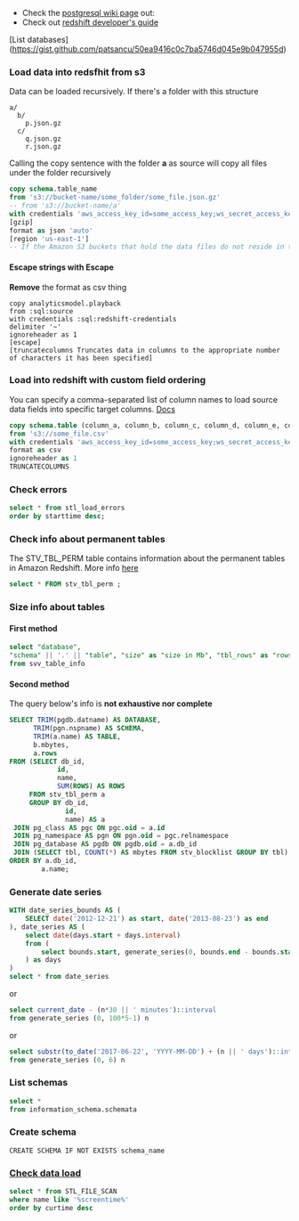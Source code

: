 * Check the [postgresql wiki page](../dev/DB/Postgres) out:
* Check out [redshift developer's guide](https://awsdocs.s3.amazonaws.com/redshift/latest/redshift-dg.pdf)

[List databases] (https://gist.github.com/patsancu/50ea9416c0c7ba5746d045e9b047955d)
### Load data into redsfhit from s3
Data can be loaded recursively.
If there's a folder with this structure
```
a/
  b/
    p.json.gz
  c/
    q.json.gz
    r.json.gz
```
Calling the copy sentence with the folder **a** as source will copy all files under the folder recursively
```sql
copy schema.table_name
from 's3://bucket-name/some_folder/some_file.json.gz'
-- from 's3://bucket-name/a'
with credentials 'aws_access_key_id=some_access_key;ws_secret_access_key=supersupersecretkey'
[gzip]
format as json 'auto'
[region 'us-east-1']
-- If the Amazon S3 buckets that hold the data files do not reside in the same region as your cluster, you must use the REGION parameter to specify the region in which the data is located.
```

#### Escape strings with Escape
**Remove** the format as csv thing
```
copy analyticsmodel.playback
from :sql:source
with credentials :sql:redshift-credentials
delimiter '~'
ignoreheader as 1
[escape]
[truncatecolumns Truncates data in columns to the appropriate number of characters it has been specified]
```


### Load into redshift with custom field ordering
You can specify a comma-separated list of column names to load source data fields into specific target columns.
[Docs](http://docs.aws.amazon.com/redshift/latest/dg/copy-parameters-column-mapping.html)
```sql
copy schema.table (column_a, column_b, column_c, column_d, column_e, colummn_f)
from 's3://some_file.csv'
with credentials 'aws_access_key_id=some_access_key;ws_secret_access_key=supersupersecretkey'
format as csv
ignoreheader as 1
TRUNCATECOLUMNS
```

### Check errors
```sql
select * from stl_load_errors
order by starttime desc;
```
### Check info about permanent tables
The STV_TBL_PERM table contains information about the permanent tables in Amazon Redshift. More info [here](http://docs.aws.amazon.com/redshift/latest/dg/r_STV_TBL_PERM.html)
```sql
select * FROM stv_tbl_perm ;
```



### Size info about tables
#### First method
```sql
select "database",
"schema" || '.' || "table", "size" as "size in Mb", "tbl_rows" as "rows"
from svv_table_info
```

#### Second method
The query below's info  is **not exhaustive nor complete**
```sql
SELECT TRIM(pgdb.datname) AS DATABASE,
      TRIM(pgn.nspname) AS SCHEMA,
      TRIM(a.name) AS TABLE,
      b.mbytes,
      a.rows
FROM (SELECT db_id,
            id,
            name,
            SUM(ROWS) AS ROWS
     FROM stv_tbl_perm a
     GROUP BY db_id,
              id,
              name) AS a
 JOIN pg_class AS pgc ON pgc.oid = a.id
 JOIN pg_namespace AS pgn ON pgn.oid = pgc.relnamespace
 JOIN pg_database AS pgdb ON pgdb.oid = a.db_id
 JOIN (SELECT tbl, COUNT(*) AS mbytes FROM stv_blocklist GROUP BY tbl) b ON a.id = b.tbl
ORDER BY a.db_id,
        a.name;
```

### Generate date series
```sql
WITH date_series_bounds AS (
	SELECT date('2012-12-21') as start, date('2013-08-23') as end
), date_series AS (
	select date(days.start + days.interval)
	from (
		select bounds.start, generate_series(0, bounds.end - bounds.start) AS interval from date_series_bounds bounds
	) as days
)
select * from date_series
```

or
```sql
select current_date - (n*30 || ' minutes')::interval
from generate_series (0, 100*5-1) n
```

or
```sql
select substr(to_date('2017-06-22', 'YYYY-MM-DD') + (n || ' days')::interval, 1,10)
from generate_series (0, 6) n
```

### List schemas
```sql
select *
from information_schema.schemata
```

### Create schema
```CREATE SCHEMA IF NOT EXISTS schema_name```

### [Check data load](http://docs.aws.amazon.com/redshift/latest/dg/r_STL_FILE_SCAN.html)
```sql
select * from STL_FILE_SCAN
where name like '%screentime%'
order by curtime desc
```
